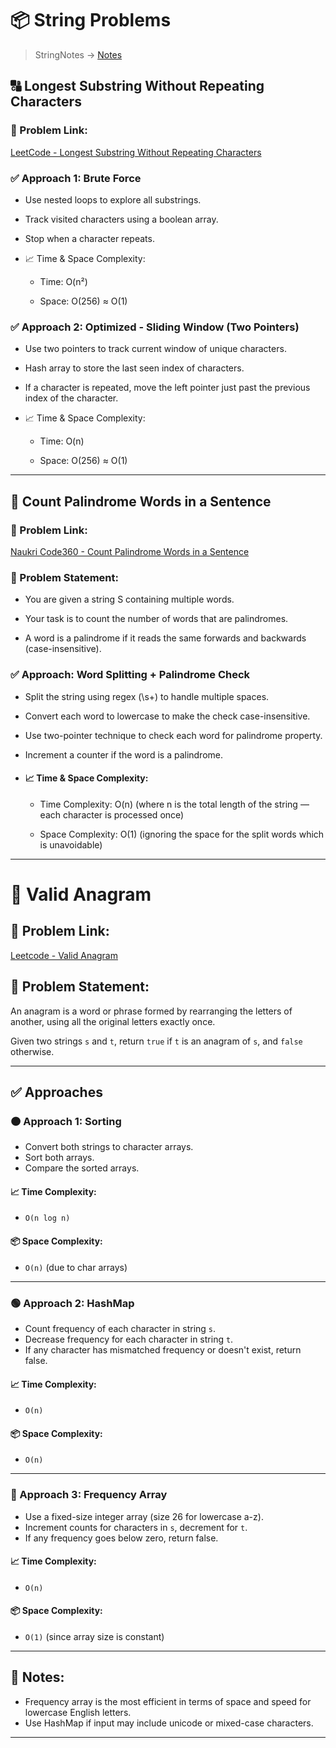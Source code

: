 # 📦 String Problems

> StringNotes -> [Notes](./notes.md)

## 🔠 Longest Substring Without Repeating Characters

### 🔗 Problem Link:

[LeetCode - Longest Substring Without Repeating Characters](https://leetcode.com/problems/longest-substring-without-repeating-characters/)

### ✅ Approach 1: Brute Force

- Use nested loops to explore all substrings.

- Track visited characters using a boolean array.

- Stop when a character repeats.

- 📈 Time & Space Complexity:

  - Time: O(n²)

  - Space: O(256) ≈ O(1)

### ✅ Approach 2: Optimized - Sliding Window (Two Pointers)

- Use two pointers to track current window of unique characters.

- Hash array to store the last seen index of characters.

- If a character is repeated, move the left pointer just past the previous index of the character.

- 📈 Time & Space Complexity:

  - Time: O(n)

  - Space: O(256) ≈ O(1)

---

## 🔁 Count Palindrome Words in a Sentence

### 🔗 Problem Link:

[Naukri Code360 - Count Palindrome Words in a Sentence](https://www.naukri.com/code360/problems/count-palindrome-words-in-a-sentence_975378)

### 🧠 Problem Statement:

- You are given a string S containing multiple words.
- Your task is to count the number of words that are palindromes.

- A word is a palindrome if it reads the same forwards and backwards (case-insensitive).

### ✅ Approach: Word Splitting + Palindrome Check

- Split the string using regex (\s+) to handle multiple spaces.

- Convert each word to lowercase to make the check case-insensitive.

- Use two-pointer technique to check each word for palindrome property.

- Increment a counter if the word is a palindrome.

- #### 📈 Time & Space Complexity:

  - Time Complexity: O(n)
    (where n is the total length of the string — each character is processed once)

  - Space Complexity: O(1)
    (ignoring the space for the split words which is unavoidable)

---

# 🧩 Valid Anagram

## 🔗 Problem Link:

[Leetcode - Valid Anagram](https://leetcode.com/problems/valid-anagram/description/)

## 📄 Problem Statement:

An anagram is a word or phrase formed by rearranging the letters of another, using all the original letters exactly once.

Given two strings `s` and `t`, return `true` if `t` is an anagram of `s`, and `false` otherwise.

---

## ✅ Approaches

### 🟠 Approach 1: Sorting

- Convert both strings to character arrays.
- Sort both arrays.
- Compare the sorted arrays.

#### 📈 Time Complexity:

- `O(n log n)`

#### 📦 Space Complexity:

- `O(n)` (due to char arrays)

---

### 🟢 Approach 2: HashMap

- Count frequency of each character in string `s`.
- Decrease frequency for each character in string `t`.
- If any character has mismatched frequency or doesn't exist, return false.

#### 📈 Time Complexity:

- `O(n)`

#### 📦 Space Complexity:

- `O(n)`

---

### 🔵 Approach 3: Frequency Array

- Use a fixed-size integer array (size 26 for lowercase a-z).
- Increment counts for characters in `s`, decrement for `t`.
- If any frequency goes below zero, return false.

#### 📈 Time Complexity:

- `O(n)`

#### 📦 Space Complexity:

- `O(1)` (since array size is constant)

---

## 📌 Notes:

- Frequency array is the most efficient in terms of space and speed for lowercase English letters.
- Use HashMap if input may include unicode or mixed-case characters.

---
